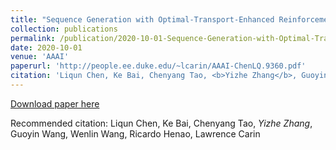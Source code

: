 ```yaml
---
title: "Sequence Generation with Optimal-Transport-Enhanced Reinforcement Learning."
collection: publications
permalink: /publication/2020-10-01-Sequence-Generation-with-Optimal-Transport-Enhanced-Reinforcement-Learning
date: 2020-10-01
venue: 'AAAI'
paperurl: 'http://people.ee.duke.edu/~lcarin/AAAI-ChenLQ.9360.pdf'
citation: 'Liqun Chen, Ke Bai, Chenyang Tao, <b>Yizhe Zhang</b>, Guoyin Wang, Wenlin Wang, Ricardo Henao, Lawrence Carin'
---
```

[Download paper here](http://people.ee.duke.edu/~lcarin/AAAI-ChenLQ.9360.pdf)

Recommended citation: Liqun Chen, Ke Bai, Chenyang Tao, *Yizhe Zhang*, Guoyin Wang, Wenlin Wang, Ricardo Henao, Lawrence Carin